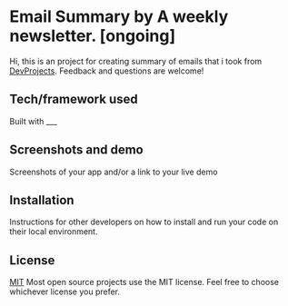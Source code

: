 # Email Summary by A weekly newsletter. [ongoing]
Hi, this is an project for creating summary of emails that i took from [DevProjects](http://www.codementor.io/projects). Feedback and questions are welcome!

## Tech/framework used
Built with ___

## Screenshots and demo
Screenshots of your app and/or a link to your live demo

## Installation
Instructions for other developers on how to install and run your code on their local environment.

## License
[MIT](https://choosealicense.com/licenses/mit/)
Most open source projects use the MIT license. Feel free to choose whichever license you prefer.
